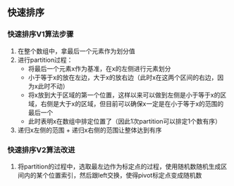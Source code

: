 ## 快速排序

### 快速排序V1算法步骤

1. 在整个数组中，拿最后一个元素作为划分值
2. 进行partition过程：
   - 将最后一个元素x作为基准，在x的左侧进行元素划分
   - 小于等于x的放在左边，大于x的放右边（此时x在这两个区间的右边，因为x此时不动）
   - 将x放到大于区域的第一个位置，这样以来可以做到左侧是小于等于x的区域，右侧是大于x的区域，但目前可以确保x一定是在小于等于x的范围的最后一个
   - 此时表明x在数组中排定位置了（因此1次partition可以排定1个数有序）
3. 递归x左侧的范围 + 递归x右侧的范围让整体达到有序

### 快速排序V2算法改进

1. 将partition的过程中，选取最左边作为标定点的过程，使用随机数随机生成区间内的某个位置索引，然后跟left交换，使得pivot标定点变成随机数